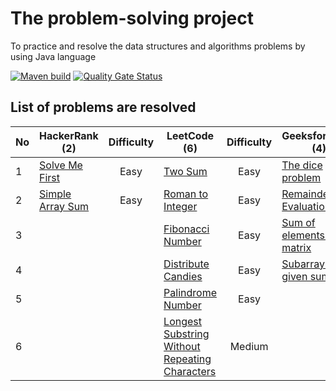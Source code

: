 # The problem-solving project
To practice and resolve the data structures and algorithms problems by using Java language

[![Maven build](https://github.com/nhannguyenh/problem-solving/actions/workflows/buildMaven.yml/badge.svg?branch=main)](https://github.com/nhannguyenh/problem-solving/actions/workflows/buildMaven.yml)
[![Quality Gate Status](https://sonarcloud.io/api/project_badges/measure?project=nhannguyenh_problem-solving&metric=alert_status)](https://sonarcloud.io/summary/new_code?id=nhannguyenh_problem-solving)

## List of problems are resolved

| No | HackerRank (2)                                                                                       | Difficulty | LeetCode (6)                                                                                                                    | Difficulty | Geeksforgeeks (4)                                                                                                                                      | Difficulty |
|----|------------------------------------------------------------------------------------------------------|:----------:|---------------------------------------------------------------------------------------------------------------------------------|:----------:|--------------------------------------------------------------------------------------------------------------------------------------------------------|:----------:|
| 1  | [Solve Me First](https://www.hackerrank.com/challenges/solve-me-first/problem?isFullScreen=true)     |    Easy    | [Two Sum](https://leetcode.com/problems/two-sum/)                                                                               |    Easy    | [The dice problem](https://practice.geeksforgeeks.org/problems/the-dice-problem2316/1?page=1&status[]=solved&sortBy=submissions)                       |   School   |
| 2  | [Simple Array Sum](https://www.hackerrank.com/challenges/simple-array-sum/problem?isFullScreen=true) |    Easy    | [Roman to Integer](https://leetcode.com/problems/roman-to-integer/)                                                             |    Easy    | [Remainder Evaluation](https://practice.geeksforgeeks.org/problems/remainder-evaluation3755/1?page=1&status[]=solved&sortBy=submissions)               |   School   |
| 3  |                                                                                                      |            | [Fibonacci Number](https://leetcode.com/problems/fibonacci-number/)                                                             |    Easy    | [Sum of elements in a matrix](https://practice.geeksforgeeks.org/problems/sum-of-elements-in-a-matrix2000/1?page=1&status[]=solved&sortBy=submissions) |   School   |
| 4  |                                                                                                      |            | [Distribute Candies](https://leetcode.com/problems/distribute-candies/)                                                         |    Easy    | [Subarray with given sum](https://practice.geeksforgeeks.org/problems/subarray-with-given-sum-1587115621/1?page=1&sortBy=submissions)                  |    Easy    |
| 5  |                                                                                                      |            | [Palindrome Number](https://leetcode.com/problems/palindrome-number/)                                                           |    Easy    |                                                                                                                                                        |            |
| 6  |                                                                                                      |            | [Longest Substring Without Repeating Characters](https://leetcode.com/problems/longest-substring-without-repeating-characters/) |   Medium   |                                                                                                                                                        |            |